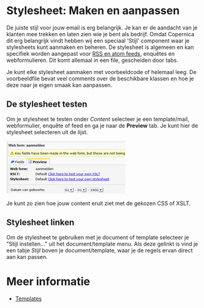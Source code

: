 # Stylesheet: Maken en aanpassen

De juiste stijl voor jouw email is erg belangrijk. Je kan er de 
aandacht van je klanten mee trekken en laten zien wie je bent als bedrijf. 
Omdat Copernica dit erg belangrijk vindt hebben wij een speciaal 'Stijl' 
component waar je stylesheets kunt aanmaken en beheren. De stylesheet is 
algemeen en kan specifiek worden aangepast voor [RSS en atom feeds](./rss-and-atom-feeds.md), 
enquêtes en webformulieren. Dit komt allemaal in een file, gescheiden door tabs.

Je kunt elke stylesheet aanmaken met voorbeeldcode of helemaal leeg. 
De voorbeeldfile bevat veel comments over de beschikbare klassen en hoe 
je deze naar je eigen smaak kan aanpassen.

## De stylesheet testen

Om je stylesheet te testen onder *Content* selecteer je een template/mail, webformulier, 
enquête of feed en ga je naar de **Preview** tab. Je kunt hier de stylesheet 
selecteren uit de lijst. 

![Preview style or xslt](../images/previewstyleorxslt.jpg)

Je kunt zo zien hoe jouw content eruit ziet met de gekozen CSS of XSLT.

## Stylesheet linken

Om de stylesheet te gebruiken met je document of template selecteer je 
"Stijl instellen..." uit het document/template menu. Als deze gelinkt is 
vind je een tabje *Stijl* boven je document/template, waar je de regels 
ervan direct aan kan passen.

# Meer informatie

* [Templates](./templates)
